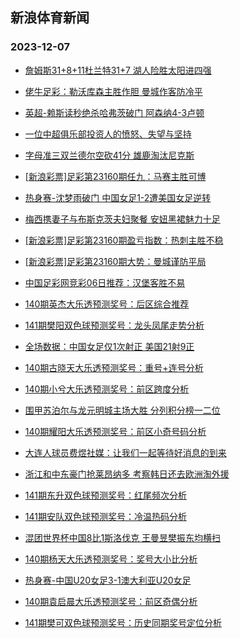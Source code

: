 ## 新浪体育新闻 
### 2023-12-07

+ [詹姆斯31+8+11杜兰特31+7 湖人险胜太阳进四强](https://sports.sina.com.cn/basketball/nba/2023-12-06/doc-imzxaefu5859561.shtml)

+ [佬牛足彩：勒沃库森主胜作胆  曼城作客防冷平](https://sports.sina.com.cn/l/2023-12-06/doc-imzwztsf9554520.shtml)

+ [英超-赖斯读秒绝杀哈弗茨破门 阿森纳4-3卢顿](https://sports.sina.com.cn/g/pl/2023-12-06/doc-imzwzpki9658321.shtml)

+ [一位中超俱乐部投资人的愤怒、失望与坚持](https://sports.sina.com.cn/china/2023-12-06/doc-imzwztse2790690.shtml)

+ [字母准三双兰德尔空砍41分 雄鹿淘汰尼克斯](https://sports.sina.com.cn/basketball/nba/2023-12-06/doc-imzwzxya2689487.shtml)

+ [[新浪彩票]足彩第23160期任九：马赛主胜可博](https://sports.sina.com.cn/l/2023-12-06/doc-imzwzpkf0710378.shtml)

+ [热身赛-沈梦雨破门 中国女足1-2遭美国女足逆转](https://sports.sina.com.cn/china/womenfootballs/2023-12-06/doc-imzwzxyc9466534.shtml)

+ [梅西携妻子与布斯克茨夫妇聚餐 安妞黑裙魅力十足](https://sports.sina.com.cn/global/others/2023-12-06/doc-imzwztry6070153.shtml)

+ [[新浪彩票]足彩第23160期盈亏指数：热刺主胜不稳](https://sports.sina.com.cn/l/2023-12-06/doc-imzwzpkh2881927.shtml)

+ [[新浪彩票]足彩第23160期大势：曼城谨防平局](https://sports.sina.com.cn/l/2023-12-06/doc-imzwzpkf0710212.shtml)

+ [中国足彩网竞彩06日推荐：汉堡客胜不易](https://sports.sina.com.cn/l/2023-12-06/doc-imzwztse2804152.shtml)

+ [140期英杰大乐透预测奖号：后区综合推荐](https://sports.sina.com.cn/l/2023-12-06/doc-imzwzxya2693088.shtml)

+ [141期樊阳双色球预测奖号：龙头凤尾走势分析](https://sports.sina.com.cn/l/2023-12-06/doc-imzwzxxz0523655.shtml)

+ [全场数据：中国女足仅1次射正 美国21射9正](https://sports.sina.com.cn/china/womenfootballs/2023-12-06/doc-imzwzxxz0514697.shtml)

+ [140期古晓天大乐透预测奖号：重号+连号分析](https://sports.sina.com.cn/l/2023-12-06/doc-imzwzxya2694091.shtml)

+ [140期小兮大乐透预测奖号：前区跨度分析](https://sports.sina.com.cn/l/2023-12-06/doc-imzwzxya2692453.shtml)

+ [围甲苏泊尔与龙元明城主场大胜 分列积分榜一二位](https://sports.sina.com.cn/go/2023-12-06/doc-imzxavcs2340650.shtml)

+ [140期耀阳大乐透预测奖号：前区小奇号码分析](https://sports.sina.com.cn/l/2023-12-06/doc-imzwzxxz0510976.shtml)

+ [大连人球员费煜社媒：让我们一起等待好消息的到来](https://sports.sina.com.cn/china/j/2023-12-06/doc-imzxavcs2319676.shtml)

+ [浙江和中东豪门抢莱昂纳多 考察韩日还去欧洲淘外援](https://sports.sina.com.cn/china/2023-12-06/doc-imzwztse2792238.shtml)

+ [141期东升双色球预测奖号：红尾频次分析](https://sports.sina.com.cn/l/2023-12-06/doc-imzwzxya2710409.shtml)

+ [141期安队双色球预测奖号：冷温热码分析](https://sports.sina.com.cn/l/2023-12-06/doc-imzwzxxw5969709.shtml)

+ [混团世界杯中国8比1斯洛伐克 王曼昱樊振东均横扫](https://sports.sina.com.cn/others/pingpang/2023-12-06/doc-imzxavcr0142187.shtml)

+ [140期杨天大乐透预测奖号：奖号大小比分析](https://sports.sina.com.cn/l/2023-12-06/doc-imzwzxxw5954677.shtml)

+ [热身赛-中国U20女足3-1澳大利亚U20女足](https://sports.sina.com.cn/china/chinaw/2023-12-06/doc-imzxaqvt0228726.shtml)

+ [140期袁启晨大乐透预测奖号：前区奇偶分析](https://sports.sina.com.cn/l/2023-12-06/doc-imzwzxya2692954.shtml)

+ [141期樊可双色球预测奖号：历史同期奖号定位分析](https://sports.sina.com.cn/l/2023-12-06/doc-imzwzxxw5969963.shtml)

